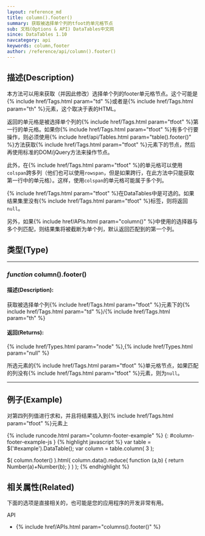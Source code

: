 ```yaml
---
layout: reference_md
title: column().footer()
summary: 获取被选择单个列的tfoot的单元格节点
sub: 文档(Options & API) DataTables中文网
since: DataTables 1.10
navcategory: api
keywords: column,footer
author: /reference/api/column().footer()
---
```


## 描述(Description)
本方法可以用来获取（并因此修改）选择单个列的footer单元格节点。这个可能是{% include href/Tags.html param="td" %}或者是{% include href/Tags.html param="th" %}元素，这个取决于表的HTML。

返回的单元格是被选择单个列的{% include href/Tags.html param="tfoot" %}第一行的单元格。如果你{% include href/Tags.html param="tfoot" %}有多个行要操作，则必须使用{% include href/api/Tables.html param="table().footer()" %}方法获取{% include href/Tags.html param="tfoot" %}元素下的节点，然后再使用标准的DOM/jQuery方法来操作节点。

此外，在{% include href/Tags.html param="tfoot" %}的单元格可以使用`colspan`跨多列（他们也可以使用`rowspan`，但是如果跨行，在此方法中只能获取第一行中的单元格）。这样，使用`colspan`的单元格可能属于多个列。

{% include href/Tags.html param="tfoot" %}在DataTables中是可选的。如果结果集里没有{% include href/Tags.html param="tfoot" %}标签，则将返回`null`。

另外，如果{% include href/APIs.html param="column()" %}中使用的选择器与多个列匹配，则结果集将被截断为单个列，默认返回匹配到的第一个列。


## 类型(Type)
---
    
### _function_ **column().footer()**   

#### 描述(Description):
获取被选择单个列{% include href/Tags.html param="tfoot" %}元素下的{% include href/Tags.html param="td" %}/{% include href/Tags.html param="th" %}
     
#### 返回(Returns):
{% include href/Types.html param="node" %},{% include href/Types.html param="null" %}

所选元素的{% include href/Tags.html param="tfoot" %}单元格节点，如果匹配的列没有{% include href/Tags.html param="tfoot" %}元素，则为`null`。

--- 
    
## 例子(Example)

对第四列列值进行求和，并且将结果插入到{% include href/Tags.html param="tfoot" %}元素上

{% include runcode.html param="column-footer-example" %}
{: #column-footer-example-js }
{% highlight javascript %}
var table = $('#example').DataTable();
var column = table.column( 3 );
 
$( column.footer() ).html(
    column.data().reduce( function (a,b) {
        return Number(a)+Number(b);
    } )
);
{% endhighlight %}



## 相关属性(Related)
下面的选项是直接相关的，也可能是您的应用程序的开发非常有用。

API

- {% include href/APIs.html param="columns().footer()" %}

